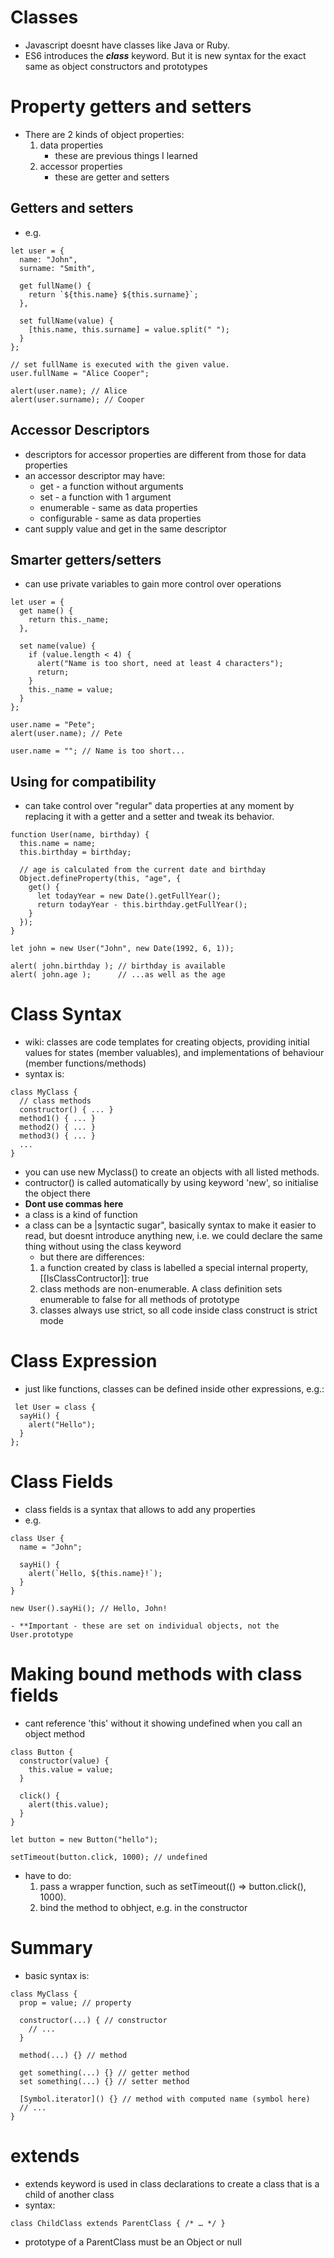 # Classes
- Javascript doesnt have classes like Java or Ruby.
- ES6 introduces the ***class*** keyword. But it is new syntax for the exact same as object constructors and prototypes

# Property getters and setters
- There are 2 kinds of object properties:
    1) data properties
        - these are previous things I learned
    2) accessor properties
        - these are getter and setters

## Getters and setters
- e.g.
```
let user = {
  name: "John",
  surname: "Smith",

  get fullName() {
    return `${this.name} ${this.surname}`;
  },

  set fullName(value) {
    [this.name, this.surname] = value.split(" ");
  }
};

// set fullName is executed with the given value.
user.fullName = "Alice Cooper";

alert(user.name); // Alice
alert(user.surname); // Cooper
```

## Accessor Descriptors
- descriptors for accessor properties are different from those for data properties
- an accessor descriptor may have:
    - get - a function without arguments
    - set - a function with 1 argument
    - enumerable - same as data properties
    - configurable - same as data properties
- cant supply value and get in the same descriptor


## Smarter getters/setters
- can use private variables to gain more control over operations
```
let user = {
  get name() {
    return this._name;
  },

  set name(value) {
    if (value.length < 4) {
      alert("Name is too short, need at least 4 characters");
      return;
    }
    this._name = value;
  }
};

user.name = "Pete";
alert(user.name); // Pete

user.name = ""; // Name is too short...
```

## Using for compatibility
- can take control over "regular" data properties at any moment by replacing it with a getter and a setter and tweak its behavior.
```
function User(name, birthday) {
  this.name = name;
  this.birthday = birthday;

  // age is calculated from the current date and birthday
  Object.defineProperty(this, "age", {
    get() {
      let todayYear = new Date().getFullYear();
      return todayYear - this.birthday.getFullYear();
    }
  });
}

let john = new User("John", new Date(1992, 6, 1));

alert( john.birthday ); // birthday is available
alert( john.age );      // ...as well as the age
```

# Class Syntax
- wiki: classes are code templates for creating objects, providing initial values for states (member valuables), and implementations of behaviour (member functions/methods)
- syntax is:
```
class MyClass {
  // class methods
  constructor() { ... }
  method1() { ... }
  method2() { ... }
  method3() { ... }
  ...
}
``` 
- you can use new Myclass() to create an objects with all listed methods. 
- contructor() is called automatically by using keyword 'new', so initialise the object there
- **Dont use commas here**
- a class is a kind of function
- a class can be a |syntactic sugar", basically syntax to make it easier to read, but doesnt introduce anything new, i.e. we could declare the same thing without using the class keyword
    - but there are differences:
    1) a function created by class is labelled a special internal property, [[IsClassContructor]]: true
    2) class methods are non-enumerable. A class definition sets enumerable to false for all methods of prototype
    3) classes always use strict, so all code inside class construct is strict mode

# Class Expression
- just like functions, classes can be defined inside other expressions, e.g.:
```
 let User = class {
  sayHi() {
    alert("Hello");
  }
};
```

# Class Fields
- class fields is a syntax that allows to add any properties
- e.g.
```
class User {
  name = "John";

  sayHi() {
    alert(`Hello, ${this.name}!`);
  }
}

new User().sayHi(); // Hello, John!
```
    - **Important - these are set on individual objects, not the User.prototype

# Making bound methods with class fields
- cant reference 'this' without it showing undefined when you call an object method
```
class Button {
  constructor(value) {
    this.value = value;
  }

  click() {
    alert(this.value);
  }
}

let button = new Button("hello");

setTimeout(button.click, 1000); // undefined
```
- have to do:
    1) pass a wrapper function, such as setTimeout(() => button.click(), 1000).
    2) bind the method to obhject, e.g. in the constructor

# Summary
- basic syntax is:
```
class MyClass {
  prop = value; // property

  constructor(...) { // constructor
    // ...
  }

  method(...) {} // method

  get something(...) {} // getter method
  set something(...) {} // setter method

  [Symbol.iterator]() {} // method with computed name (symbol here)
  // ...
}
```

# extends
- extends keyword is used in class declarations to create a class that is a child of another class
- syntax:
```
class ChildClass extends ParentClass { /* … */ }
```
- prototype of a ParentClass must be an Object or null